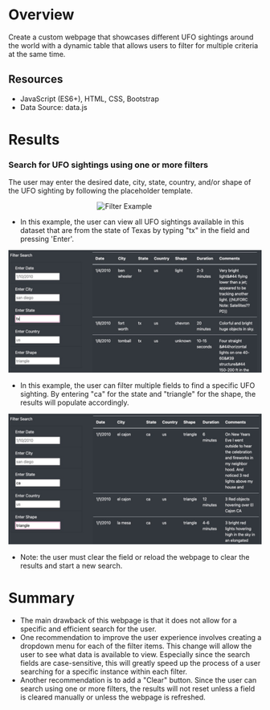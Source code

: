 # Overview
Create a custom webpage that showcases different UFO sightings around the world with a dynamic table that allows users to filter for multiple criteria at the same time.

## Resources
- JavaScript (ES6+), HTML, CSS, Bootstrap
- Data Source: data.js


# Results

### Search for UFO sightings using one or more filters
The user may enter the desired date, city, state, country, and/or shape of the UFO sighting by following the placeholder template. 

<img 
    style="display: block; 
           margin-left: auto;
           margin-right: auto;
           width: 30%;"
    src="ufo_with_JS/static/images/filter_example.jpg"
    alt="Filter Example">
</img>

- In this example, the user can view all UFO sightings available in this dataset that are from the state of Texas by typing "tx" in the field and pressing 'Enter'.

![tx example](/static/images/tx_example.jpg)

- In this example, the user can filter multiple fields to find a specific UFO sighting. By entering "ca" for the state and "triangle" for the shape, the results will populate accordingly.

![ca example](/static/images/ca_example.jpg)

- Note: the user must clear the field or reload the webpage to clear the results and start a new search.

# Summary

- The main drawback of this webpage is that it does not allow for a specific and efficient search for the user.
- One recommendation to improve the user experience involves creating a dropdown menu for each of the filter items. This change will allow the user to see what data is available to view. Especially since the search fields are case-sensitive, this will greatly speed up the process of a user searching for a specific instance within each filter.
- Another recommendation is to add a "Clear" button. Since the user can search using one or more filters, the results will not reset unless a field is cleared manually or unless the webpage is refreshed. 